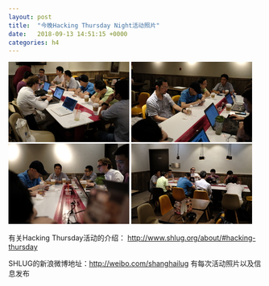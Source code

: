 ```yaml
---
layout: post
title:  "今晚Hacking Thursday Night活动照片"
date:   2018-09-13 14:51:15 +0000
categories: h4
---
```


[<img src='https://raw.githubusercontent.com/shanghailug/res2018/master/i913.h4/i913_1954_2200+08.240x160.jpg'>](https://raw.githubusercontent.com/shanghailug/res2018/master/i913.h4/i913_1954_2200+08.JPG)
[<img src='https://raw.githubusercontent.com/shanghailug/res2018/master/i913.h4/i913_2007_4900+08.240x160.jpg'>](https://raw.githubusercontent.com/shanghailug/res2018/master/i913.h4/i913_2007_4900+08.JPG)
[<img src='https://raw.githubusercontent.com/shanghailug/res2018/master/i913.h4/i913_2008_0000+08.240x160.jpg'>](https://raw.githubusercontent.com/shanghailug/res2018/master/i913.h4/i913_2008_0000+08.JPG)
[<img src='https://raw.githubusercontent.com/shanghailug/res2018/master/i913.h4/i913_2008_2100+08.240x160.jpg'>](https://raw.githubusercontent.com/shanghailug/res2018/master/i913.h4/i913_2008_2100+08.JPG)

有关Hacking Thursday活动的介绍：
http://www.shlug.org/about/#hacking-thursday

SHLUG的新浪微博地址：http://weibo.com/shanghailug 有每次活动照片以及信息发布


